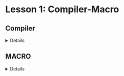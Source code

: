 # Lesson 1: Compiler-Macro

## Compiler ##
<details close>

- Trình biên dịch là một chương trình máy tính được thiết kế để dịch code viết bằng một ngôn ngữ lập trình (source language) sang ngôn ngữ khác (the target language). 

- Compiler thường dùng biên dịch ngôn ngữ bậc cao (C++, Java,...) về ngôn ngữ bậc thấp hơn (ASM, object code,...) để tạo ra một chương trình mà máy tính có thể hiểu và thực thi được.


## Các bước biên dịch chương trình

![Compiler](images/Compiler.png)

### Bước 1: Preprocessing

Đầu tiên Compiler sẽ nhận source code, sau đó tiến hành các bước tiền xử lý: 
- **Include header**: Thay thế các dòng code bắt đầu bằng "#include" bằng toàn bộ nội dung đã code trong các file mà chương trình hiện tại (main) đang include.

- **Expand macro**: đọc nội dung macro đã được định nghĩa, mỗi khi macro được gọi thì tên macro được thay thế bằng nội dung của macro đó. Các loại macro khác nhau được xử lý theo những cách khác nhau (**sẽ được trình bày rõ trong phần Macro.**)

- **Xóa comment**: xóa toàn bộ các dòng comment được viết trong source code.

- **Tạo file .i/.ii**: sau khi thực hiện 3 bước trên, ta có nội dung code hoàn chỉnh của source code (main) được lưu dưới định dạng file .i (chỉ lưu ra một file duy nhất là file của chương trình chính).

Lệnh thực hiện trên terminal:
```c
gcc -E main.c -o main.i
```

### Bước 2: Preprocessing

Các file sau tiền xử lý (.i, .ii) được biên dịch thành các file assembly (.s). Bước này compiler sẽ vừa biên dịch vừa tìm lỗi.

Lệnh thực hiện trên terminal:
```c
gcc main.i -S -o main.s
```
### Bước 3: Assemble

Các file assembly được chuyển đổi thành các file mã máy (machine code hay object code) có định dạng .o(đối với c) hoặc .obj (đối với C++) bởi assembler.

Lệnh thực hiện trên terminal:
```c
gcc main.i -S -o main.s
```

### Bước 4: Linking

Cuối cùng linker sẽ kết hợp các file object code với các file thư viện (.lib, .a) để tạo thành một file chương trình có thể thực thi được (file .exe).

Lệnh thực hiện trên terminal, tạo main.exe và chạy nó:
```c
gcc test1.o test2.o main.o -o main
./main
```
</details>

## MACRO
<details close>

Là thuật ngữ chỉ những thông tin được xử lý ở quá trình tiền xử lý (Preprocessing). Có 3 loại macro chính:
- #include
- #define, #undef
- #if, #elif, #else, #ifdef, #ifndef

### \#include
Chỉ thị này dùng để chèn nội dung của một file code vào source code đang gọi chỉ thị #include và lưu lại nội dung mới dưới dạng file .i/.ii. 

Bằng chỉ thị #include ta có thể tái sử dụng code, phân chia chương trình thành các phần nhỏ để dễ dàng quản lý.

File sum.h
```c
int sum(int a, int b);
```
File main.c
```c
#include"sum.h"
int main(){return 0;}
```
File main.i
```c
int sum(int a, int b);
int main(){return 0;}
```
### \#define
Khi định nghĩa một macro bằng cách sử dụng tiền xử lý #define, mỗi khi macro được gọi trong source code thì compiler sẽ thay thể macro đó với nội dung nó được định nghĩa.
```c
#include <stdio.h>

#define SQUARE(x) ((x) * (x))
int main() 
{
 int result = SQUARE(5); // int result = ((5) * (5));
 printf("Result is: %d\n", result);
 return 0;
}
```

## \#undef

Để định nghĩa là macro trùng tên, ta phải hủy định nghĩa cũ trước đó của nó, sau đó mới được định nghĩa lại macro đó.

 Chỉ thị #undef dùng để hủy định nghĩa của một macro đã được 
định nghĩa trước đó bằng #define.

```c
#include <stdio.h>
#define SENSOR_DATA 42
int main() {
 printf("Value of MY_MACRO: %d\n", MY_MACRO); 
 // Hủy định nghĩa SENSOR_DATA
 #undef SENSOR_DATA
 // Định nghĩa SENSOR_DATA
 #define SENSOR_DATA 50
 printf("Value of MY_MACRO: %d\n", MY_MACRO);
 return 0;
}
```
Output:
> Value of MY_MACRO: 42 \
> Value of MY_MACRO: 50

## \#if, #elif, #else
Macro #if để bắt đầu một điều kiện tiền xử lý. 
Đoạn code dưới đây mô tả cách macro #if, #elif, #else hoạt động.
```c
#include <stdio.h>

// Định nghĩa một macro
#define CONDITION 3

int main() {
    // Sử dụng #if, #elif, #else
    #if CONDITION == 1                               // Điều kiện #if sai, lệnh #define không được thực thi
        #define SENSOR TRUE
    #elif CONDITION == 2                             // Tiếp tục kiểm tra với #elif
        #define SENSOR FALSE            
    #else                                          // Không có điều kiện nào ở trên đúng
        printf("FALIED.\n");
    #endif

    return 0;
}
```
## \#ifdef, #ifndef
#ifdef dùng để kiểm tra nếu macro đã được định nghĩa thì mã nguồn sau #ifdef sẽ được biên dịch.
#ifndef dùng để kiểm tra nếu macro chưa được định nghĩa thì mã nguồn sau #ifndef sẽ được biên dịch.
```c
#ifndef __ABC_H
#define __ABC_H
#endif

#ifdef __ABC_H
int a = 0;
#endif
```
##Macro function
Ta có thể dùng macro để định nghĩa function, khi macro function có nhiều dòng, ta gõ ký tự "\" để xuống dòng.
```c
#define SUM(a,b) \
printf("Tong la: ", a+b);\
return (a+b);
```
Viết macro function sẽ tối ưu về tốc độ hơn so với việc ta viết riêng định nghĩa function đó. Tuy nhiên macro function sẽ không tối ưu về bộ nhớ trên RAM.

## Toán tử \# và \#\# trong macro
Toán tử #: chuỗi nhập vào tự chuẩn hóa thành dạng chuỗi
```c
  #define CREATE_FUNC(func, cmd)  \
  void func() {                   \
      printf(#cmd);               
  }
  CREATE_FUNC (test1, this is function test1)

  //Kết quả quá trình preprocessing sẽ là:
  // void test1() {
  // printf("this is function test1");
  //}
```
Toán tử ##: nối các chuỗi lại với nhau.
```c
  #define CREATE_VAR(name)        \
  int int_##name;  
  CREATE_VAR(first)
  //Kết quả quá trình preprocessing sẽ là:
  // int int_first;
```

##Variadic macro
</details>